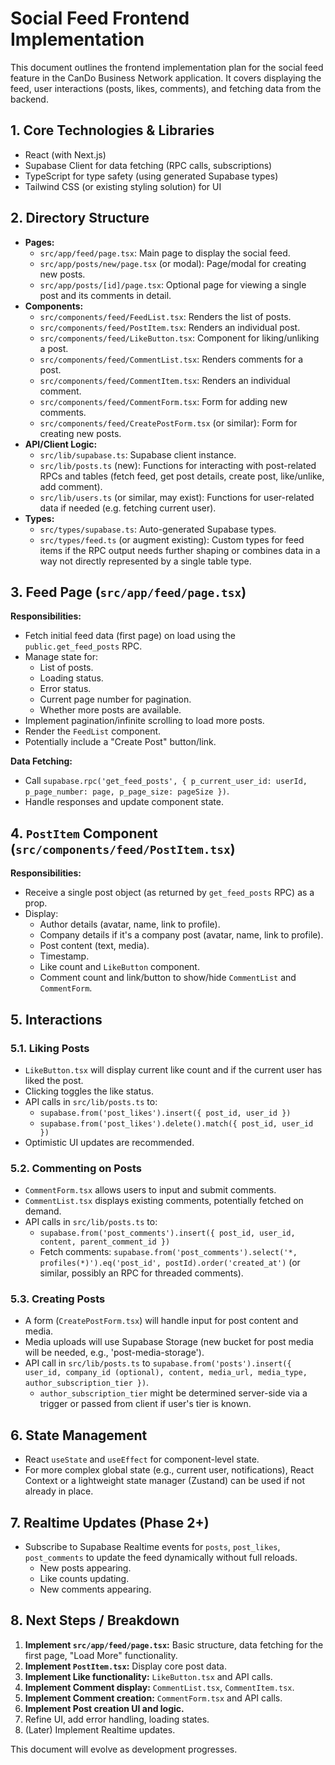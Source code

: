 # Social Feed Frontend Implementation

This document outlines the frontend implementation plan for the social feed feature in the CanDo Business Network application. It covers displaying the feed, user interactions (posts, likes, comments), and fetching data from the backend.

## 1. Core Technologies & Libraries

*   React (with Next.js)
*   Supabase Client for data fetching (RPC calls, subscriptions)
*   TypeScript for type safety (using generated Supabase types)
*   Tailwind CSS (or existing styling solution) for UI

## 2. Directory Structure

*   **Pages:**
    *   `src/app/feed/page.tsx`: Main page to display the social feed.
    *   `src/app/posts/new/page.tsx` (or modal): Page/modal for creating new posts.
    *   `src/app/posts/[id]/page.tsx`: Optional page for viewing a single post and its comments in detail.
*   **Components:**
    *   `src/components/feed/FeedList.tsx`: Renders the list of posts.
    *   `src/components/feed/PostItem.tsx`: Renders an individual post.
    *   `src/components/feed/LikeButton.tsx`: Component for liking/unliking a post.
    *   `src/components/feed/CommentList.tsx`: Renders comments for a post.
    *   `src/components/feed/CommentItem.tsx`: Renders an individual comment.
    *   `src/components/feed/CommentForm.tsx`: Form for adding new comments.
    *   `src/components/feed/CreatePostForm.tsx` (or similar): Form for creating new posts.
*   **API/Client Logic:**
    *   `src/lib/supabase.ts`: Supabase client instance.
    *   `src/lib/posts.ts` (new): Functions for interacting with post-related RPCs and tables (fetch feed, get post details, create post, like/unlike, add comment).
    *   `src/lib/users.ts` (or similar, may exist): Functions for user-related data if needed (e.g. fetching current user).
*   **Types:**
    *   `src/types/supabase.ts`: Auto-generated Supabase types.
    *   `src/types/feed.ts` (or augment existing): Custom types for feed items if the RPC output needs further shaping or combines data in a way not directly represented by a single table type.

## 3. Feed Page (`src/app/feed/page.tsx`)

**Responsibilities:**
*   Fetch initial feed data (first page) on load using the `public.get_feed_posts` RPC.
*   Manage state for:
    *   List of posts.
    *   Loading status.
    *   Error status.
    *   Current page number for pagination.
    *   Whether more posts are available.
*   Implement pagination/infinite scrolling to load more posts.
*   Render the `FeedList` component.
*   Potentially include a "Create Post" button/link.

**Data Fetching:**
*   Call `supabase.rpc('get_feed_posts', { p_current_user_id: userId, p_page_number: page, p_page_size: pageSize })`.
*   Handle responses and update component state.

## 4. `PostItem` Component (`src/components/feed/PostItem.tsx`)

**Responsibilities:**
*   Receive a single post object (as returned by `get_feed_posts` RPC) as a prop.
*   Display:
    *   Author details (avatar, name, link to profile).
    *   Company details if it's a company post (avatar, name, link to profile).
    *   Post content (text, media).
    *   Timestamp.
    *   Like count and `LikeButton` component.
    *   Comment count and link/button to show/hide `CommentList` and `CommentForm`.

## 5. Interactions

### 5.1. Liking Posts
*   `LikeButton.tsx` will display current like count and if the current user has liked the post.
*   Clicking toggles the like status.
*   API calls in `src/lib/posts.ts` to:
    *   `supabase.from('post_likes').insert({ post_id, user_id })`
    *   `supabase.from('post_likes').delete().match({ post_id, user_id })`
*   Optimistic UI updates are recommended.

### 5.2. Commenting on Posts
*   `CommentForm.tsx` allows users to input and submit comments.
*   `CommentList.tsx` displays existing comments, potentially fetched on demand.
*   API calls in `src/lib/posts.ts` to:
    *   `supabase.from('post_comments').insert({ post_id, user_id, content, parent_comment_id })`
    *   Fetch comments: `supabase.from('post_comments').select('*, profiles(*)').eq('post_id', postId).order('created_at')` (or similar, possibly an RPC for threaded comments).

### 5.3. Creating Posts
*   A form (`CreatePostForm.tsx`) will handle input for post content and media.
*   Media uploads will use Supabase Storage (new bucket for post media will be needed, e.g., 'post-media-storage').
*   API call in `src/lib/posts.ts` to `supabase.from('posts').insert({ user_id, company_id (optional), content, media_url, media_type, author_subscription_tier })`.
    *   `author_subscription_tier` might be determined server-side via a trigger or passed from client if user's tier is known.

## 6. State Management

*   React `useState` and `useEffect` for component-level state.
*   For more complex global state (e.g., current user, notifications), React Context or a lightweight state manager (Zustand) can be used if not already in place.

## 7. Realtime Updates (Phase 2+)

*   Subscribe to Supabase Realtime events for `posts`, `post_likes`, `post_comments` to update the feed dynamically without full reloads.
    *   New posts appearing.
    *   Like counts updating.
    *   New comments appearing.

## 8. Next Steps / Breakdown

1.  **Implement `src/app/feed/page.tsx`:** Basic structure, data fetching for the first page, "Load More" functionality.
2.  **Implement `PostItem.tsx`:** Display core post data.
3.  **Implement Like functionality:** `LikeButton.tsx` and API calls.
4.  **Implement Comment display:** `CommentList.tsx`, `CommentItem.tsx`.
5.  **Implement Comment creation:** `CommentForm.tsx` and API calls.
6.  **Implement Post creation UI and logic.**
7.  Refine UI, add error handling, loading states.
8.  (Later) Implement Realtime updates.

This document will evolve as development progresses. 
